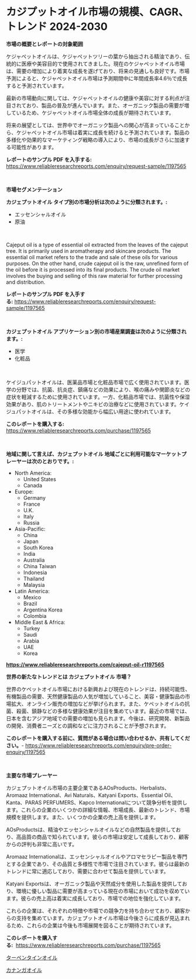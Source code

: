 <p><h1>カジプットオイル市場の規模、CAGR、トレンド 2024-2030</h1></p><p><strong>市場の概要とレポートの対象範囲</strong></p>
<p><p>ケジャペットオイルは、ケジャペットツリーの葉から抽出される精油であり、伝統的に医療や美容目的で使用されてきました。現在のケジャペットオイル市場は、需要の増加により着実な成長を遂げており、将来の見通しも良好です。市場予測によると、ケジャペットオイル市場は予測期間中に年間成長率4.6％で成長すると予測されています。</p><p>最新の市場動向に関しては、ケジャペットオイルの健康や美容に対する利点が注目されており、製品の普及が進んでいます。また、オーガニック製品の需要が増しているため、ケジャペットオイル市場全体の成長が期待されています。</p><p>将来の展望としては、世界中でオーガニック製品への関心が高まっていることから、ケジャペットオイル市場は着実に成長を続けると予測されています。製品の多様化や効果的なマーケティング戦略の導入により、市場の成長がさらに加速する可能性があります。</p></p>
<p><strong>レポートのサンプル PDF を入手する:</strong> <a href="https://www.reliableresearchreports.com/enquiry/request-sample/1197565">https://www.reliableresearchreports.com/enquiry/request-sample/1197565</a></p>
<p>&nbsp;</p>
<p><strong>市場セグメンテーション</strong></p>
<p><strong>カジェプットオイル タイプ別の市場分析は次のように分類されます。:</strong></p>
<p><ul><li>エッセンシャルオイル</li><li>原油</li></ul></p>
<p>&nbsp;</p>
<p><p>Cajeput oil is a type of essential oil extracted from the leaves of the cajeput tree. It is primarily used in aromatherapy and skincare products. The essential oil market refers to the trade and sale of these oils for various purposes. On the other hand, crude cajeput oil is the raw, unrefined form of the oil before it is processed into its final products. The crude oil market involves the buying and selling of this raw material for further processing and distribution.</p></p>
<p><strong>レポートのサンプル PDF を入手する:</strong>&nbsp;<a href="https://www.reliableresearchreports.com/enquiry/request-sample/1197565">https://www.reliableresearchreports.com/enquiry/request-sample/1197565</a></p>
<p>&nbsp;</p>
<p><strong> カジェプットオイル アプリケーション別の市場産業調査は次のように分類されます。:</strong></p>
<p><ul><li>医学</li><li>化粧品</li></ul></p>
<p>&nbsp;</p>
<p><p>ケイジュパットオイルは、医薬品市場と化粧品市場で広く使用されています。医学の分野では、抗菌、抗炎症、鎮痛などの効果により、喉の痛みや関節炎などの症状を軽減するために使用されています。一方、化粧品市場では、抗菌性や保湿効果があり、肌のトリートメントやニキビの治療などに使用されています。ケイジュパットオイルは、その多様な効能から幅広い用途に使われています。</p></p>
<p><strong>このレポートを購入する:</strong>&nbsp; <a href="https://www.reliableresearchreports.com/purchase/1197565">https://www.reliableresearchreports.com/purchase/1197565</a></p>
<p>&nbsp;</p>
<p><strong>地域に関して言えば、カジェプットオイル 地域ごとに利用可能なマーケットプレーヤーは次のとおりです。:</strong></p>
<p><ul>
    <li>
        North America:
        <ul>
            <li>United States</li>
            <li>Canada</li>
        </ul>
    </li>
    <li>
        Europe:
        <ul>
            <li>Germany</li>
            <li>France</li>
            <li>U.K.</li>
            <li>Italy</li>
            <li>Russia</li>
        </ul>
    </li>
    <li>
        Asia-Pacific:
        <ul>
            <li>China</li>
            <li>Japan</li>
            <li>South Korea</li>
            <li>India</li>
            <li>Australia</li>
            <li>China Taiwan</li>
            <li>Indonesia</li>
            <li>Thailand</li>
            <li>Malaysia</li>
        </ul>
    </li>
    <li>
        Latin America:
        <ul>
            <li>Mexico</li>
            <li>Brazil</li>
            <li>Argentina Korea</li>
            <li>Colombia</li>
        </ul>
    </li>
    <li>
        Middle East & Africa:
        <ul>
            <li>Turkey</li>
            <li>Saudi</li>
            <li>Arabia</li>
            <li>UAE</li>
            <li>Korea</li>
        </ul>
    </li>
    </ul></p>
<p><strong><a href="https://www.reliableresearchreports.com/cajeput-oil-r1197565">https://www.reliableresearchreports.com/cajeput-oil-r1197565</a></strong>&nbsp;</p>
<p><strong>世界の新たなトレンドとは カジェプットオイル 市場？</strong></p>
<p><p>世界のケペットオイル市場における新興および現在のトレンドは、持続可能性、有機製品の需要、天然健康製品の人気が増加していること、美容・健康製品の市場拡大、オンライン販売の増加などが挙げられます。また、ケペットオイルの抗菌、殺菌、鎮静などの多様な健康効果が注目を集めています。最近の市場では、日本を含むアジア地域での需要の増加も見られます。今後は、研究開発、新製品の開発、消費者ニーズとの調和などに注力されることが予想されます。</p></p>
<p><strong>このレポートを購入する前に、質問がある場合は問い合わせるか、共有してください。</strong>- <a href="https://www.reliableresearchreports.com/enquiry/pre-order-enquiry/1197565">https://www.reliableresearchreports.com/enquiry/pre-order-enquiry/1197565</a></p>
<p>&nbsp;</p>
<p><strong>主要な市場プレーヤー</strong></p>
<p><p>カジェプットオイル市場の主要企業であるAOsProducts、Herbalists、Aromaaz International、Avi Naturals、Katyani Exports、Essential Oil、Kanta、PARAS PERFUMERS、Kapco Internationalについて競争分析を提供します。これらの企業のいくつかの詳細な情報、市場成長、最新のトレンド、市場規模を提供します。また、いくつかの企業の売上高を提供します。</p><p>AOsProductsは、精油やエッセンシャルオイルなどの自然製品を提供しており、高品質の商品で知られています。彼らの市場は安定して成長しており、顧客からの評判も非常に高いです。</p><p>Aromaaz Internationalは、エッセンシャルオイルやアロマセラピー製品を専門とする企業であり、その品質と多様性で市場で注目されています。彼らは最新のトレンドに常に適応しており、需要に合わせて製品を提供しています。</p><p>Katyani Exportsは、オーガニック製品や天然成分を使用した製品を提供しており、環境に優しい製品に需要が高まっている現在の市場において成功を収めています。彼らの売上高は着実に成長しており、市場での地位を強化しています。</p><p>これらの企業は、それぞれの特徴や市場での競争力を持ち合わせており、顧客からの支持を集めています。カジェプットオイル市場は今後さらに成長が見込まれるため、これらの企業は今後も市場展開を図ることが期待されています。</p></p>
<p><strong>このレポートを購入する:</strong>&nbsp;&nbsp;<a href="https://www.reliableresearchreports.com/purchase/1197565">https://www.reliableresearchreports.com/purchase/1197565</a></p>
<p><p><a href="https://github.com/vlcostes/Market-Research-Report-List-1/blob/main/304415822798.md">ターペンタインオイル</a></p><p><a href="https://github.com/EstaSprer20231/Market-Research-Report-List-1/blob/main/527237822799.md">カナンガオイル</a></p></p>